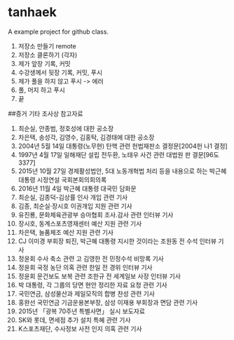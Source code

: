 # tanhaek
A example project for github class. 


1. 저장소 만들기  remote
2. 저장소 클론하기 (각자)
3. 제가 앞장 기록, 커밋
4. 수강생께서 뒷장 기록, 커밋, 푸시
5. 제가 풀을 하지 않고 푸시 -> 에러
6. 풀, 머지 하고 푸시
7. 끝

##증거 기타 조사상 참고자료
1. 최순실, 안종범, 정호성에 대한 공소장
2. 차은택, 송성각, 김영수, 김홍탁, 김경태에 대한 공소장
3. 2004년 5월 14일 대통령(노무현) 탄핵 관련 헌법재판소 결정문[2004헌
나1 결정]
4. 1997년 4월 17일 일해재단 설립 전두환, 노태우 사건 관련 대법원 판
결문[96도3377]
5. 2015년 10월 27일 경제활성법안, 5대 노동개혁법 처리 등을 내용으로
하는 박근혜 대통령 시정연설 국회본회의회의록
6. 2016년 11월 4일 박근혜 대통령 대국민 담화문
7. 최순실, 김종덕-김상률 인사 개입 관련 기사
8. 김종, 최순실·장시호 이권개입 지원 관련 기사
9. 유진룡, 문화체육관광부 승마협회 조사․감사 관련 인터뷰 기사
10. 장시호, 동계스포츠영재센터 예산 지원 관련 기사
11. 차은택, 늘품체조 예산 지원 관련 기사
12. CJ 이미경 부회장 퇴진, 박근혜 대통령 지시한 것이라는 조원동 전
수석 인터뷰 기사
13. 정윤회 수사 축소 관련 고 김영한 전 민정수석 비망록 기사
14. 정윤회 국정 농단 의혹 관련 한일 전 경위 인터뷰 기사
15. 정윤회 문건보도 보복 관련 조한규 전 세계일보 사장 인터뷰 기사
16. 박 대통령, 각 그룹의 당면 현안 정리한 자료 요청 관련 기사
17. 국민연금, 삼성물산과 제일모직의 합병 찬성 관련 기사
18. 홍완선 국민연금 기금운용본부장, 삼성 이재용 부회장과 면담 관련
기사
19. 2015년 「광복 70주년 특별사면」 실시 보도자료
20. SK와 롯데, 면세점 추가 설치 특혜 관련 기사
21. K스포츠재단, 수사정보 사전 인지 의혹 관련 기사
